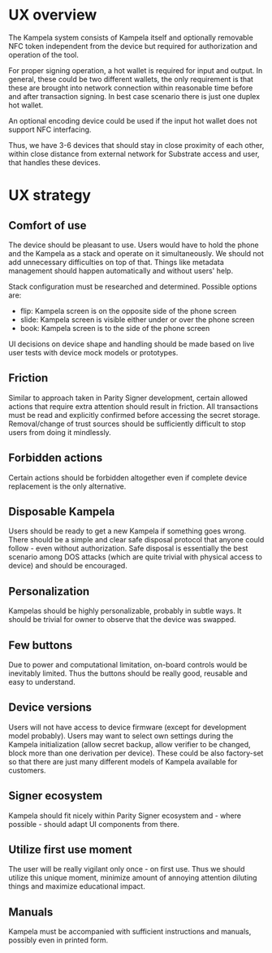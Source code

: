 # UX overview

The Kampela system consists of Kampela itself and optionally removable NFC token independent from the device but required for authorization and operation of the tool.

For proper signing operation, a hot wallet is required for input and output. In general, these could be two different wallets, the only requirement is that these are brought into network connection within reasonable time before and after transaction signing. In best case scenario there is just one duplex hot wallet.

An optional encoding device could be used if the input hot wallet does not support NFC interfacing.

Thus, we have 3-6 devices that should stay in close proximity of each other, within close distance from external network for Substrate access and user, that handles these devices.

# UX strategy

## Comfort of use

The device should be pleasant to use. Users would have to hold the phone and the Kampela as a stack and operate on it simultaneously. We should not add unnecessary difficulties on top of that. Things like metadata management should happen automatically and without users' help.

Stack configuration must be researched and determined. Possible options are:
- flip: Kampela screen is on the opposite side of the phone screen
- slide: Kampela screen is visible either under or over the phone screen
- book: Kampela screen is to the side of the phone screen

UI decisions on device shape and handling should be made based on live user tests with device mock models or prototypes.

## Friction

Similar to approach taken in Parity Signer development, certain allowed actions that require extra attention should result in friction. All transactions must be read and explicitly confirmed before accessing the secret storage. Removal/change of trust sources should be sufficiently difficult to stop users from doing it mindlessly.

## Forbidden actions

Certain actions should be forbidden altogether even if complete device replacement is the only alternative.

## Disposable Kampela

Users should be ready to get a new Kampela if something goes wrong. There should be a simple and clear safe disposal protocol that anyone could follow - even without authorization. Safe disposal is essentially the best scenario among DOS attacks (which are quite trivial with physical access to device) and should be encouraged.

## Personalization

Kampelas should be highly personalizable, probably in subtle ways. It should be trivial for owner to observe that the device was swapped.

## Few buttons

Due to power and computational limitation, on-board controls would be inevitably limited. Thus the buttons should be really good, reusable and easy to understand.

## Device versions

Users will not have access to device firmware (except for development model probably). Users may want to select own settings during the Kampela initialization (allow secret backup, allow verifier to be changed, block more than one derivation per device). These could be also factory-set so that there are just many different models of Kampela available for customers.

## Signer ecosystem

Kampela should fit nicely within Parity Signer ecosystem and - where possible - should adapt UI components from there.

## Utilize first use moment

The user will be really vigilant only once - on first use. Thus we should utilize this unique moment, minimize amount of annoying attention diluting things and maximize educational impact.

## Manuals

Kampela must be accompanied with sufficient instructions and manuals, possibly even in printed form.
